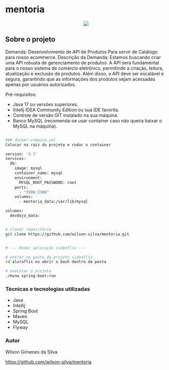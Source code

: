 # mentoria

<p align="center">
<img src="http://img.shields.io/static/v1?label=STATUS&message=EM%20DESENVOLVIMENTO&color=GREEN&style=for-the-badge"/>
</p>

## Sobre o projeto

Demanda: Desenvolvimento de API de Produtos Para servir de Catálogo para nosso ecommerce.
Descrição da Demanda: Estamos buscando criar uma API robusta de gerenciamento de produtos. 
A API será fundamental para o nosso sistema de comércio eletrônico, permitindo a criação, leitura, 
atualização e exclusão de produtos. Além disso, a API deve ser escalável e segura, garantindo que as 
informações dos produtos sejam acessadas apenas por usuários autorizados.


Pré-requisitos:

* Java 17 ou versões superiores.
* Intellj IDEA Community Edition ou sua IDE favorita.
* Controle de versão GIT instalado na sua máquina.
* Banco MySQL (recomenda-se usar container caso não queira baixar o MySQL na máquina).

```bash

### docker-compose.yml
Colocar na raiz do projeto e rodar o container

version: '3.1'
services:
  db:
    image: mysql
    container_name: mysql
    environment:
      MYSQL_ROOT_PASSWORD: root
    ports:
      - "3306:3306"
    volumes:
      - mentoria_data:/var/lib/mysql

volumes:
  devdojo_data:

```

```bash

# clonar repositório
git clone https://github.com/wilson-silva/mentoria.git


# --- Rodar aplicação videoflix ---

# entrar na pasta do projeto videoflix
cd aluraflix ou abrir o bash dentro da pasta

# executar o projeto
./mvnw spring-boot:run

```

### Técnicas e tecnologias utilizadas
- Java
- Intellij
- Spring Boot
- Maven
- MySQL
- Flyway


### Autor
Wilson Gimenes da Silva


https://github.com/wilson-silva/mentoria